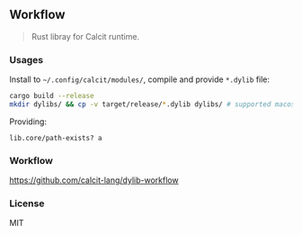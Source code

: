 ## Workflow

> Rust libray for Calcit runtime.

### Usages

Install to `~/.config/calcit/modules/`, compile and provide `*.dylib` file:

```bash
cargo build --release
mkdir dylibs/ && cp -v target/release/*.dylib dylibs/ # supported macos only
```

Providing:

```cirru
lib.core/path-exists? a
```

### Workflow

https://github.com/calcit-lang/dylib-workflow

### License

MIT
